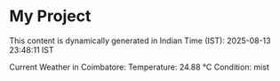 # My Project

This content is dynamically generated in Indian Time (IST): 2025-08-13 23:48:11 IST


Current Weather in Coimbatore:
Temperature: 24.88 °C
Condition: mist
